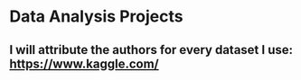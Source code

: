 # Data Analysis Projects

## I will attribute the authors for every dataset I use: https://www.kaggle.com/

